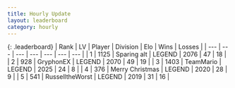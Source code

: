 ```yaml
---
title: Hourly Update
layout: leaderboard
category: hourly
---
```


{: .leaderboard}
| Rank | LV | Player | Division | Elo | Wins | Losses |
| --- | --- | --- | --- | --- | --- | --- |
| <span data-change="0">1</span> | 1125 | <span title="ID: 203132">Sparing alt</span> | LEGEND | <span data-change="0">2076</span> | <span data-change="0">47</span> | <span data-change="0">18</span> |
| <span data-change="0">2</span> | 928 | <span title="ID: 315148">GryphonEX</span> | LEGEND | <span data-change="0">2070</span> | <span data-change="0">49</span> | <span data-change="0">19</span> |
| <span data-change="1">3</span> | 1403 | <span title="ID: 164871">TeamMario</span> | LEGEND | <span data-change="0">2025</span> | <span data-change="0">24</span> | <span data-change="0">8</span> |
| <span data-change="-1">4</span> | 376 | <span title="ID: 382502">Merry Christmas</span> | LEGEND | <span data-change="-12">2020</span> | <span data-change="2">28</span> | <span data-change="3">9</span> |
| <span data-change="0">5</span> | 541 | <span title="ID: 388751">RusselltheWorst</span> | LEGEND | <span data-change="0">2019</span> | <span data-change="0">31</span> | <span data-change="0">16</span> |